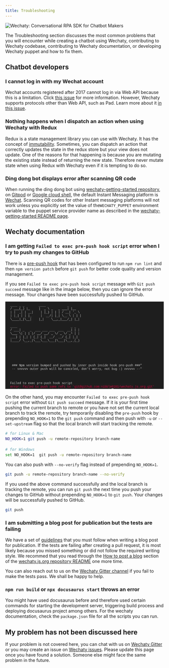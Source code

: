 ```yaml
---
title: Troubleshooting
---
```


![Wechaty: Conversational RPA SDK for Chatbot Makers](/img/wechaty-logo.svg)

The Troubleshooting section discusses the most common problems that you will encounter while creating a chatbot using Wechaty, contributing to Wechaty codebase, contributing to Wechaty documentation, or developing Wechaty puppet and how to fix them.

## Chatbot developers

### I cannot log in with my Wechat account

Wechat accounts registered after 2017 cannot log in via Web API because this is a limitation. Click [this issue](https://github.com/wechaty/wechaty/issues/872) for more information.
However, Wechaty supports protocols other than Web API, such as Pad. Learn more about it [in this issue](https://github.com/wechaty/wechaty/issues/1296).

### Nothing happens when I dispatch an action when using Wechaty with Redux

Redux is a state management library you can use with Wechaty. It has the concept of [immutability](https://redux.js.org/faq/immutable-data). Sometimes, you can dispatch an action that correctly updates the state in the redux store but your view does not update. One of the reasons for that happening is because you are mutating the existing state instead of returning the new state. Therefore never mutate state when using Redux with Wechaty even if it is tempting to do so.

### Ding dong bot displays error after scanning QR code

When running the ding dong bot using [wechaty-getting-started repository](https://github.com/wechaty/wechaty-getting-started), on [Gitpod](getting-started/running-on-gitpod.md) or [Google cloud shell](getting-started/quick-start.mdx), the default Instant Messaging platform is [Wechat](https://www.wechat.com/en/). Scanning QR codes for other Instant messaging platforms will not work unless you explicitly set the value of the`WECHATY_PUPPET` environment variable to the puppet service provider name as described in the [wechaty-getting-started README page](https://github.com/wechaty/wechaty.js.org#readme).

## Wechaty documentation

### I am getting `Failed to exec pre-push hook script` error when I try to push my changes to GitHub

There is a [pre-push hook](https://github.com/Chatie/git-scripts#readme) that has been configured to run `npm run lint` and then `npm version patch` before `git push` for better code quality and version management.

If you see `Failed to exec pre-push hook script` message with `Git push succeed` message like in the image below, then you can ignore the error message. Your changes have been successfully pushed to GitHub.

![pre-push error](../../static/img/docs/troubleshooting.webp)

On the other hand, you may encounter `Failed to exec pre-push hook script` error without `Git push succeed` message. If it is your first time pushing the current branch to remote or you have not set the current local branch to track the remote, try temporarily disabling the `pre-push` hook by prepending `NO_HOOK=1` to the `git push` command and then push with `-u` or `--set-upstream` flag so that the local branch will start tracking the remote.

```sh
# for Linux & Mac
NO_HOOK=1 git push -u remote-repository branch-name

# for Windows
set NO_HOOK=1  git push -u remote-repository branch-name
```

You can also push with `--no-verify` flag instead of prepending `NO_HOOK=1`.

```sh
git push -u remote-repository branch-name --no-verify
```

If you used the above command successfully and the local branch is tracking the remote, you can run `git push` the next time you push your changes to GitHub without prepending `NO_HOOK=1` to `git push`. Your changes will be successfully pushed to GitHub.

```sh
git push
```

### I am submitting a blog post for publication but the tests are failing

We have a set of [guidelines](https://github.com/wechaty/wechaty.js.org#readme) that you must follow when writing a blog post for publication. If the tests are failing after creating a pull request, it is most likely because you missed something or did not follow the required writing style. We recommed that you read through the [How to post a blog](https://github.com/wechaty/wechaty.js.org#how-to-post-a-blog) section of the [wechaty.js.org repository README](https://github.com/wechaty/wechaty.js.org#readme) one more time.

You can also reach out to us on the [Wechaty Gitter channel](https://gitter.im/wechaty/wechaty) if you fail to make the tests pass. We shall be happy to help.

### `npm run build` or `npx docusaurus start` throws an error

You might have used docusaurus before and therefore used certain commands for starting the development server, triggering build process and deploying docusaurus project among others. For the wechaty documentation, check the `package.json` file for all the scripts you can run.

## My problem has not been discussed here

If your problem is not covered here, you can chat with us on [Wechaty Gitter](https://gitter.im/wechaty/wechaty) or you may create an issue on [Wechaty issues](https://github.com/wechaty/wechaty/issues). Please update this page once you have found a solution. Someone else might face the same problem in the future.

